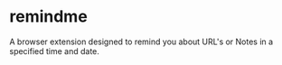 # remindme
A browser extension designed to remind you about URL's or Notes in a specified time and date.
